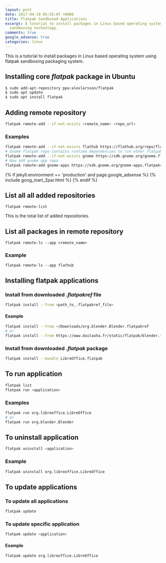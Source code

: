 ```yaml
---
layout: post
date: 2017-04-19 05:55:07 +0000
title: Flatpak Sandboxed Applications
excerpt: A tutorial to install packages in Linux based operating system using flatpak
  sandboxing technology.
comments: true
google_adsense: true
categories: linux
---
```

This is a tutorial to install packages in Linux based operating system using flatpak sandboxing packaging system.

## Installing core **_flatpak_** package in Ubuntu

```bash
$ sudo add-apt-repository ppa:alexlarsson/flatpak
$ sudo apt update
$ sudo apt install flatpak
```

## Adding remote repository

```bash
flatpak remote-add --if-not-exists <remote_name> <repo_url>
```

### Examples

```bash
flatpak remote-add --if-not-exists flathub https://flathub.org/repo/flathub.flatpakrepo
# Gnome flatpak repo contains runtime dependencies to run other flatpak applications. Add it.
flatpak remote-add --if-not-exists gnome https://sdk.gnome.org/gnome.flatpakrepo
# Now add gnome app repo
flatpak remote-add gnome-apps https://sdk.gnome.org/gnome-apps.flatpakrepo
```

{% if jekyll.environment == 'production' and page.google_adsense %}
{% include goog_inart_2par.html %}
{% endif %}

## List all all added repositories

```basha
flatpak remote-list
```

This is the total list of added repositories.

## List all packages in remote repository

```basha
flatpak remote-ls --app <remote_name>
```

### Example

    flatpak remote-ls --app flathub

## Installing flatpak applications

### Install from downloaded **_.flatpakref_** file

```bash
flatpak install --from <path_to_.flatpakref_file>
```

#### Example

```bash
flatpak install --from ~/Downloads/org.blender.Blender.flatpakref
# or
flatpak install --from https://www.daitauha.fr/static/flatpak/blender.flatpakref
```

### Install from downloaded **_.flatpak_** package

```bash
flatpak install --bundle LibreOffice.flatpak
```

## To run application

```bash
flatpak list
flatpak run <application>
```

### Examples

```bash
flatpak run org.libreoffice.LibreOffice
# or
flatpak run org.blender.Blender
```

## To uninstall application

```bash
flatpak uninstall <application>
```

### Example

```bash
flatpak uninstall org.libreoffice.LibreOffice
```

## To update applications

### To update all applications

```bash
flatpak update
```

### To update specific application

```bash
flatpak update <application>
```

#### Example

```bash
flatpak update org.libreoffice.LibreOffice
```